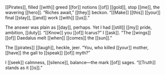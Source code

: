 [[Pirates]], filled [[with]] greed [[for]] notions [[of]] [[gold]], stop [[me]], the wavering [[hero]]. “Riches await,” [[they]] beckon. “[[Make]] [[this]] [[your]] final [[stay]], [[and]] work [[with]] [[us]].”

The answer was plain as [[day]], perhaps. Yet I had [[still]] [[my]] pride, ambition, [[duty]]. “[[Know]] you [[of]] Icarus?” I [[ask]]. “The [[wings]] [[of]] Daedalus melt [[when]] [[comes]] the [[sun]].”

The [[pirates]] [[laugh]], heckle, jeer. “You, who killed [[your]] mother, [[have]] the gall to [[speak]] [[of]] myth?”

I [[seek]] calmness, [[silence]], balance—the mark [[of]] sages. “[[Truth]] stands as it [[is]].”
